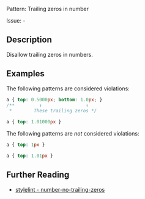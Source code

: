 Pattern: Trailing zeros in number

Issue: -

## Description

Disallow trailing zeros in numbers.

## Examples

The following patterns are considered violations:

```css
a { top: 0.5000px; bottom: 1.0px; }
/**         ↑                ↑
 *        These trailing zeros */
```

```css
a { top: 1.01000px }
```

The following patterns are *not* considered violations:

```css
a { top: 1px }
```

```css
a { top: 1.01px }
```

## Further Reading

* [stylelint - number-no-trailing-zeros](https://github.com/stylelint-stylistic/stylelint-stylistic/tree/main/lib/rules/number-no-trailing-zeros)
